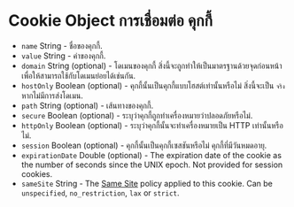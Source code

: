 # Cookie Object การเชื่อมต่อ คุกกี้

* `name` String - ชื่อของคุกกี้.
* `value` String - ค่าของคุกกี้.
* `domain` String (optional) - โดเมนของคุกกี้ สิ่งนี้จะถูกทำให้เป็นมาตรฐานด้วยจุดก่อนหน้าเพื่อให้สามารถใช้กับโดเมนย่อยได้เช่นกัน.
* `hostOnly` Boolean (optional) - คุกกี้นั้นเป็นคุกกี้แบบโฮสต์เท่านั้นหรือไม่ สิ่งนี้จะเป็น ` จริง ` หากไม่มีการส่งโดเมน.
* `path` String (optional) - เส้นทางของคุกกี้.
* `secure` Boolean (optional) - ระบุว่าคุกกี้ถูกทำเครื่องหมายว่าปลอดภัยหรือไม่.
* `httpOnly` Boolean (optional) - ระบุว่าคุกกี้นั้นจะทำเครื่องหมายเป็น HTTP เท่านั้นหรือไม่.
* `session` Boolean (optional) - คุกกี้นั้นเป็นคุกกี้เซสชันหรือไม่ คุกกี้ที่มีวันหมดอายุ.
* `expirationDate` Double (optional) - The expiration date of the cookie as the number of seconds since the UNIX epoch. Not provided for session cookies.
* `sameSite` String - The [Same Site](https://developer.mozilla.org/en-US/docs/Web/HTTP/Cookies#SameSite_cookies) policy applied to this cookie.  Can be `unspecified`, `no_restriction`, `lax` or `strict`.
